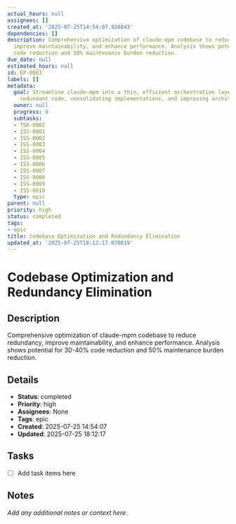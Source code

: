 ```yaml
---
actual_hours: null
assignees: []
created_at: '2025-07-25T14:54:07.920843'
dependencies: []
description: Comprehensive optimization of claude-mpm codebase to reduce redundancy,
  improve maintainability, and enhance performance. Analysis shows potential for 30-40%
  code reduction and 50% maintenance burden reduction.
due_date: null
estimated_hours: null
id: EP-0003
labels: []
metadata:
  goal: Streamline claude-mpm into a thin, efficient orchestration layer by eliminating
    redundant code, consolidating implementations, and improving architecture
  owner: null
  progress: 0
  subtasks:
  - TSK-0002
  - ISS-0001
  - ISS-0002
  - ISS-0003
  - ISS-0004
  - ISS-0005
  - ISS-0006
  - ISS-0007
  - ISS-0008
  - ISS-0009
  - ISS-0010
  type: epic
parent: null
priority: high
status: completed
tags:
- epic
title: Codebase Optimization and Redundancy Elimination
updated_at: '2025-07-25T18:12:17.070019'
---
```


# Codebase Optimization and Redundancy Elimination

## Description
Comprehensive optimization of claude-mpm codebase to reduce redundancy, improve maintainability, and enhance performance. Analysis shows potential for 30-40% code reduction and 50% maintenance burden reduction.

## Details
- **Status**: completed
- **Priority**: high
- **Assignees**: None
- **Tags**: epic
- **Created**: 2025-07-25 14:54:07
- **Updated**: 2025-07-25 18:12:17

## Tasks
- [ ] Add task items here

## Notes
_Add any additional notes or context here._
